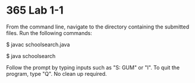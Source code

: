 # 365 Lab 1-1
From the command line, navigate to the directory containing the submitted files.  Run the following commands:

$ javac schoolsearch.java 

$ java schoolsearch

Follow the prompt by typing inputs such as "S: GUM" or "I".  To quit the program, type "Q". No clean up required.
